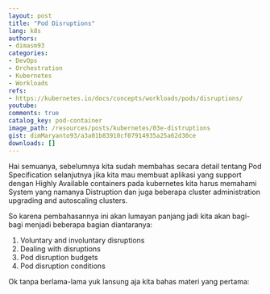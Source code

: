 ```yaml
---
layout: post
title: "Pod Disruptions"
lang: k8s
authors:
- dimasm93
categories:
- DevOps
- Orchestration
- Kubernetes
- Workloads
refs: 
- https://kubernetes.io/docs/concepts/workloads/pods/disruptions/
youtube: 
comments: true
catalog_key: pod-container
image_path: /resources/posts/kubernetes/03e-distruptions
gist: dimMaryanto93/a3a01b83910cf07914935a25a62d30ce
downloads: []
---
```


Hai semuanya, sebelumnya kita sudah membahas secara detail tentang Pod Specification selanjutnya jika kita mau membuat aplikasi yang support dengan Highly Available containers pada kubernetes kita harus memahami System yang namanya Distruption dan juga beberapa cluster administration upgrading and autoscaling clusters.

So karena pembahasannya ini akan lumayan panjang jadi kita akan bagi-bagi menjadi beberapa bagian diantaranya:

1. Voluntary and involuntary disruptions
2. Dealing with disruptions
3. Pod disruption budgets
4. Pod disruption conditions

Ok tanpa berlama-lama yuk lansung aja kita bahas materi yang pertama:

<!--more-->

